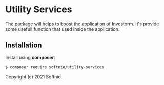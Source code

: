 # Utility Services

 The package will helps to boost the application of Investorm. It's provide some usefull function that used inside the application.

 ## Installation

 Install using **composer**:

 ```bash
 $ composer require softnio/utility-services
 ```

 Copyright (c) 2021 Softnio. 